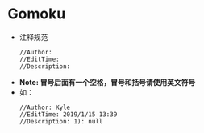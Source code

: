 # Gomoku   
- 注释规范
    ```
    //Author: 
    //EditTime: 
    //Description: 
    ```
- **Note: 冒号后面有一个空格，冒号和括号请使用英文符号**   
- 如：
    ```
    //Author: Kyle
    //EditTime: 2019/1/15 13:39
    //Description: 1): null
    ```
